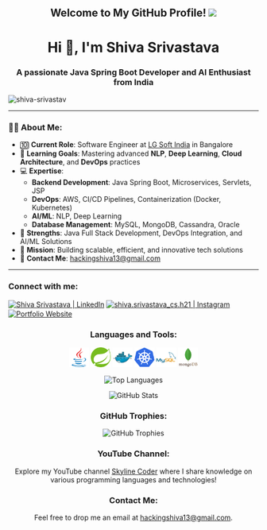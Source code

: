 <h2 align="center">
  Welcome to My GitHub Profile! <img src="https://media.giphy.com/media/VgCDAzcKvsR6OM0uWg/giphy.gif" width="50">
</h2>

<h1 align="center">Hi 👋, I'm Shiva Srivastava</h1>
<h3 align="center">A passionate Java Spring Boot Developer and AI Enthusiast from India</h3>

<p align="left"> <img src="https://komarev.com/ghpvc/?username=shiva-srivastav&label=Profile%20views&color=0e75b6&style=flat" alt="shiva-srivastav" /> </p>

---

### 👨‍💻 About Me:
- 🔟 **Current Role**: Software Engineer at [LG Soft India](https://lgsoftindia.com/) in Bangalore
- 🌱 **Learning Goals**: Mastering advanced **NLP**, **Deep Learning**, **Cloud Architecture**, and **DevOps** practices
- 💻 **Expertise**:
  - **Backend Development**: Java Spring Boot, Microservices, Servlets, JSP
  - **DevOps**: AWS, CI/CD Pipelines, Containerization (Docker, Kubernetes)
  - **AI/ML**: NLP, Deep Learning
  - **Database Management**: MySQL, MongoDB, Cassandra, Oracle
- 🚀 **Strengths**: Java Full Stack Development, DevOps Integration, and AI/ML Solutions
- 🎯 **Mission**: Building scalable, efficient, and innovative tech solutions
- 📧 **Contact Me**: <a href="mailto:hackingshiva13@gmail.com">hackingshiva13@gmail.com</a>

---
 
<h3 align="left">Connect with me:</h3>
<p align="left">
  <a href="https://linkedin.com/in/shivasrivastava1" target="_blank"><img align="center" src="https://raw.githubusercontent.com/rahuldkjain/github-profile-readme-generator/master/src/images/icons/Social/linked-in-alt.svg" alt="Shiva Srivastava | LinkedIn" height="30" width="40" /></a>
  <a href="https://instagram.com/shiva.srivastava_cs.h21" target="_blank"><img align="center" src="https://raw.githubusercontent.com/rahuldkjain/github-profile-readme-generator/master/src/images/icons/Social/instagram.svg" alt="shiva.srivastava_cs.h21 | Instagram" height="30" width="40" /></a>
  <a href="https://shiva-srivastav.github.io/shiva.srivastava/" target="_blank"><img align="center" src="https://img.icons8.com/ios-filled/50/000000/domain.png" alt="Portfolio Website" height="30" width="40" /></a>
</p>

<h3 align="center">Languages and Tools:</h3>
<p align="center"> 
  <img src="https://raw.githubusercontent.com/devicons/devicon/master/icons/java/java-original.svg" alt="Java" width="40" height="40"/>
  <img src="https://raw.githubusercontent.com/devicons/devicon/master/icons/spring/spring-original.svg" alt="Spring Boot" width="40" height="40"/>
  <img src="https://raw.githubusercontent.com/devicons/devicon/master/icons/docker/docker-original.svg" alt="Docker" width="40" height="40"/>
  <img src="https://raw.githubusercontent.com/devicons/devicon/master/icons/kubernetes/kubernetes-plain.svg" alt="Kubernetes" width="40" height="40"/>
  <img src="https://raw.githubusercontent.com/devicons/devicon/master/icons/mysql/mysql-original-wordmark.svg" alt="MySQL" width="40" height="40"/>
  <img src="https://raw.githubusercontent.com/devicons/devicon/master/icons/mongodb/mongodb-original-wordmark.svg" alt="MongoDB" width="40" height="40"/>
</p>

<p align="center">
  <img src="https://github-readme-stats.vercel.app/api/top-langs/?username=shiva-srivastav&layout=compact" alt="Top Languages" />
</p>

<p align="center">
  <img src="https://github-readme-stats.vercel.app/api?username=shiva-srivastav&show_icons=true" alt="GitHub Stats" />
</p>

<h3 align="center">GitHub Trophies:</h3>
<p align="center">
  <img src="https://github-profile-trophy.vercel.app/?username=shiva-srivastav" alt="GitHub Trophies" />
</p>

<h3 align="center">YouTube Channel:</h3>
<p align="center">
  Explore my YouTube channel <a href="https://youtube.com/@skylineCoder">Skyline Coder</a> where I share knowledge on various programming languages and technologies!
</p>

<h3 align="center">Contact Me:</h3>
<p align="center">
  Feel free to drop me an email at <a href="mailto:hackingshiva13@gmail.com">hackingshiva13@gmail.com</a>.
</p>
